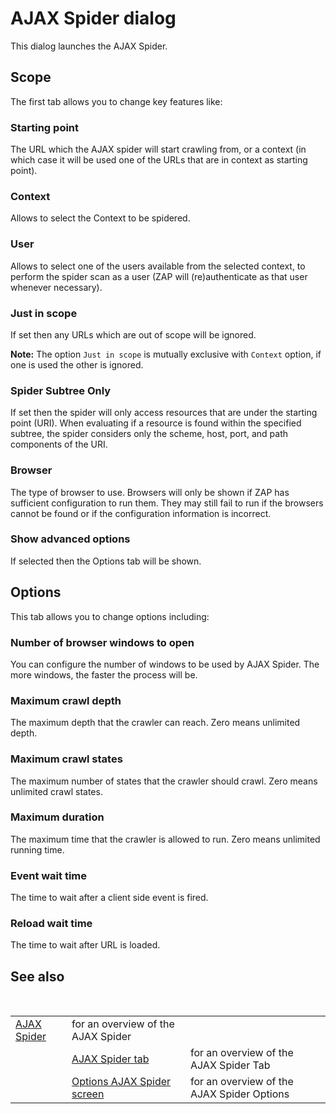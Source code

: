 # AJAX Spider dialog #

This dialog launches the AJAX Spider.

## Scope ##

The first tab allows you to change key features like:

### Starting point ###

The URL which the AJAX spider will start crawling from, or a context (in which case it will be used one of the URLs that are in context as starting point).

### Context ###

Allows to select the Context to be spidered.

### User ###

Allows to select one of the users available from the selected context, to perform the spider scan as a user (ZAP will (re)authenticate as that user whenever necessary).

### Just in scope ###

If set then any URLs which are out of scope will be ignored.

**Note:** The option `Just in scope` is mutually exclusive with `Context` option, if one is used the other is ignored.

### Spider Subtree Only ###

If set then the spider will only access resources that are under the starting point (URI). When evaluating if a resource is found within the specified subtree, the spider considers only the scheme, host, port, and path components of the URI.

### Browser ###

The type of browser to use.
Browsers will only be shown if ZAP has sufficient configuration to run them.
They may still fail to run if the browsers cannot be found or if the configuration information is incorrect.

### Show advanced options ###

If selected then the Options tab will be shown.

## Options ##

This tab allows you to change options including:

### Number of browser windows to open ###

You can configure the number of windows to be used by AJAX Spider.
The more windows, the faster the process will be.

### Maximum crawl depth ###

The maximum depth that the crawler can reach. Zero means unlimited depth.

### Maximum crawl states ###

The maximum number of states that the crawler should crawl. Zero means unlimited crawl states.

### Maximum duration ###

The maximum time that the crawler is allowed to run. Zero means unlimited running time.

### Event wait time ###

The time to wait after a client side event is fired.

### Reload wait time ###

The time to wait after URL is loaded.

## See also ##

<table> 
 <tbody>
  <tr>
    &nbsp;&nbsp;&nbsp;&nbsp; 
   <td><a href="HelpAddonsSpiderAjaxConcepts" rel="nofollow">AJAX Spider</a></td> 
   <td>for an overview of the AJAX Spider</td> 
  </tr> 
  <tr> 
   <td>&nbsp;&nbsp;&nbsp;&nbsp;</td> 
   <td><a href="HelpAddonsSpiderAjaxTab" rel="nofollow">AJAX Spider tab</a></td> 
   <td>for an overview of the AJAX Spider Tab</td> 
  </tr> 
  <tr> 
   <td>&nbsp;&nbsp;&nbsp;&nbsp;</td> 
   <td><a href="HelpAddonsSpiderAjaxOptions" rel="nofollow">Options AJAX Spider screen</a></td> 
   <td>for an overview of the AJAX Spider Options</td> 
  </tr> 
 </tbody>
</table>